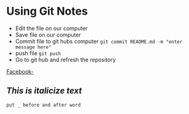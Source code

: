 # Using Git Notes

+ Edit the file on our computer
+ Save file on our computer
+ Commit file to git hubs computer `git commit README.md -m "enter message here"`
+ push file `git push`
+ Go to git hub and refresh the repository

[Facebook-](https://www.facebook.com/)

## _This is italicize text_
```put _ before and after word```
